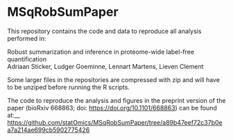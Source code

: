 # MSqRobSumPaper

This repository contains the code and data to reproduce all analysis performed in:

Robust summarization and inference in proteome-wide label-free quantification  
Adriaan Sticker, Ludger Goeminne, Lennart Martens, Lieven Clement  

Some larger files in the repositories are compressed with zip and will have to be unziped before running the R scripts.


The code to reproduce the analysis and figures in the preprint version of the paper (bioRxiv 668863; doi: https://doi.org/10.1101/668863) can be found at:__
https://github.com/statOmics/MSqRobSumPaper/tree/a89b47eef72c37b0ea7a214ae699cb5902775426
